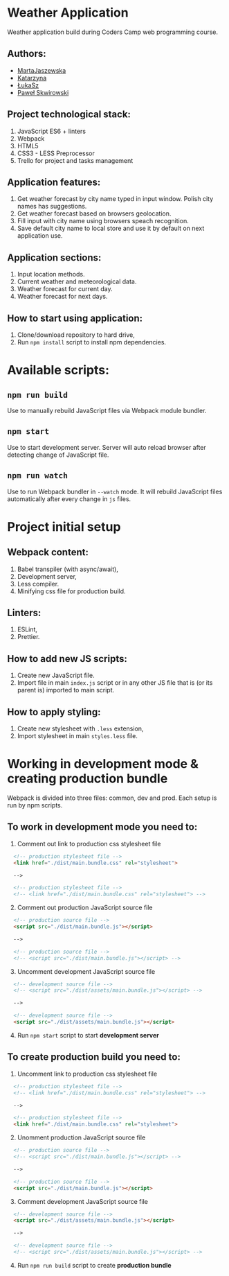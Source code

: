 # Weather Application
Weather application build during Coders Camp web programming course.

## Authors:
- [MartaJaszewska](https://github.com/MartaJaszewska)
- [Katarzyna](https://github.com/katarzyna-stepczynska)
- [ŁukaSz](https://github.com/Webskey)
- [Paweł Skwirowski](https://github.com/skwirowski)

## Project technological stack:
1. JavaScript ES6 + linters
2. Webpack
3. HTML5
4. CSS3 - LESS Preprocessor
5. Trello for project and tasks management

## Application features:
1. Get weather forecast by city name typed in input window. Polish city names has suggestions.
2. Get weather forecast based on browsers  geolocation.
3. Fill input with city name using browsers speach recognition.
4. Save default city name to local store and use it by default on next application use.

## Application sections:
1. Input location methods.
2. Current weather and meteorological data.
3. Weather forecast for current day.
4. Weather forecast for next days.

## How to start using application:
1. Clone/download repository to hard drive,
2. Run `npm install` script to install npm dependencies.

# Available scripts:
## `npm run build`
Use to manually rebuild JavaScript files via Webpack module bundler.

## `npm start`
Use to start development server. Server will auto reload browser after detecting change of JavaScript file.

## `npm run watch`
Use to run Webpack bundler in `--watch` mode. It will rebuild JavaScript files automatically after every change in `js` files.

# Project initial setup
## Webpack content:
1. Babel transpiler (with async/await),
2. Development server,
3. Less compiler.
4. Minifying css file for production build.

## Linters:
1. ESLint,
2. Prettier.

## How to add new JS scripts:
1. Create new JavaScript file.
2. Import file in main `index.js` script or in any other JS file that is (or its parent is) imported to main script.

## How to apply styling:
1. Create new stylesheet with `.less` extension,
2. Import stylesheet in main `styles.less` file.

# Working in development mode & creating production bundle
Webpack is divided into three files: common, dev and prod. Each setup is run by npm scripts.

## To work in development mode you need to:
1. Comment out link to production css stylesheet file
```html
  <!-- production stylesheet file -->
  <link href="./dist/main.bundle.css" rel="stylesheet">

  -->

  <!-- production stylesheet file -->
  <!-- <link href="./dist/main.bundle.css" rel="stylesheet"> -->
```
2. Comment out production JavaScript source file
```html
  <!-- production source file -->
  <script src="./dist/main.bundle.js"></script>

  -->

  <!-- production source file -->
  <!-- <script src="./dist/main.bundle.js"></script> -->
```
3. Uncomment development JavaScript source file
```html
  <!-- development source file -->
  <!-- <script src="./dist/assets/main.bundle.js"></script> -->

  -->

  <!-- development source file -->
  <script src="./dist/assets/main.bundle.js"></script>
```
4. Run `npm start` script to start **development server**

## To create production build you need to:
1. Uncomment link to production css stylesheet file
```html
  <!-- production stylesheet file -->
  <!-- <link href="./dist/main.bundle.css" rel="stylesheet"> -->

  -->

  <!-- production stylesheet file -->
  <link href="./dist/main.bundle.css" rel="stylesheet">
```
2. Unomment production JavaScript source file
```html
  <!-- production source file -->
  <!-- <script src="./dist/main.bundle.js"></script> -->

  -->

  <!-- production source file -->
  <script src="./dist/main.bundle.js"></script>
```
3. Comment development JavaScript source file
```html
  <!-- development source file -->
  <script src="./dist/assets/main.bundle.js"></script>

  -->

  <!-- development source file -->
  <!-- <script src="./dist/assets/main.bundle.js"></script> -->
```
4. Run `npm run build` script to create **production bundle**
